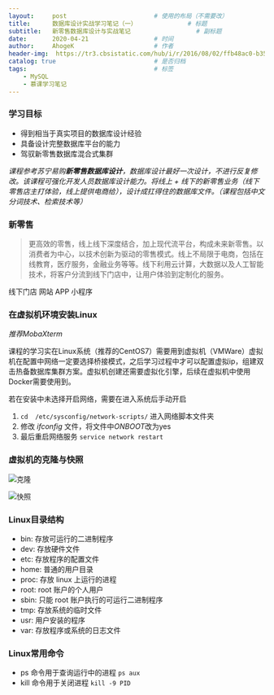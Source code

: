```yaml
---
layout:     post                        # 使用的布局（不需要改）
title:      数据库设计实战学习笔记（一）              # 标题
subtitle:   新零售数据库设计与实战笔记                  # 副标题
date:       2020-04-21                  # 时间
author:     AhogeK                      # 作者
header-img:  https://tr3.cbsistatic.com/hub/i/r/2016/08/02/ffb48ac0-b355-4aec-b814-04c79e1e1bfd/resize/1200x/292c4adbf288356b843876804b244d69/mysqlhero.jpg    # 这篇文章标题背景图片
catalog: true                           # 是否归档
tags:                                   # 标签
    - MySQL
    - 慕课学习笔记
---
```


### 学习目标

 * 得到相当于真实项目的数据库设计经验
 * 具备设计完整数据库平台的能力
 * 驾驭新零售数据库混合式集群

*课程参考苏宁易购**新零售数据库设计**，数据库设计最好一次设计，不进行反复修改。该课程可强化开发人员数据库设计能力。将线上 + 线下的新零售业务（线下零售店主打体验，线上提供电商给），设计成扛得住的数据库文件。（课程包括中文分词技术、检索技术等）*

### 新零售

> 更高效的零售，线上线下深度结合，加上现代流平台，构成未来新零售。以消费者为中心，以技术创新为驱动的零售模式。线上不局限于电商，包括在线教育，医疗服务，金融业务等等。线下利用云计算，大数据以及人工智能技术，将客户分流到线下门店中，让用户体验到定制化的服务。

线下门店 网站 APP 小程序

### 在虚拟机环境安装Linux

*推荐MobaXterm*

课程的学习实在Linux系统（推荐的CentOS7）需要用到虚拟机（VMWare）虚拟机在配置中网络一定要选择桥接模式，之后学习过程中才可以配置虚拟ip，组建双击热备数据库集群方案。虚拟机创建还需要虚拟化引擎，后续在虚拟机中使用Docker需要使用到。

若在安装中未选择开启网络，需要在进入系统后手动开启

1. ``cd  /etc/sysconfig/network-scripts/`` 进入网络脚本文件夹
2. 修改 *ifconfig* 文件，将文件中*ONBOOT*改为yes
3. 最后重启网络服务 ``service network restart``

### 虚拟机的克隆与快照

![克隆](https://ahogek-oss.oss-cn-hangzhou.aliyuncs.com/blog-img/Screenshot%20from%202020-04-26%2014-09-34.png)

![快照](https://ahogek-oss.oss-cn-hangzhou.aliyuncs.com/blog-img/Screenshot%20from%202020-04-26%2014-09-34.png)

### Linux目录结构

* bin: 存放可运行的二进制程序
* dev: 存放硬件文件
* etc: 存放程序的配置文件
* home: 普通的用户目录
* proc: 存放 linux 上运行的进程
* root: root 账户的个人用户
* sbin: 只能 root 账户执行的可运行二进制程序
* tmp: 存放系统的临时文件
* usr: 用户安装的程序
* var: 存放程序或系统的日志文件

### Linux常用命令

* ps 命令用于查询运行中的进程
  ``ps aux``
* kill 命令用于关闭进程
  ``kill -9 PID``
